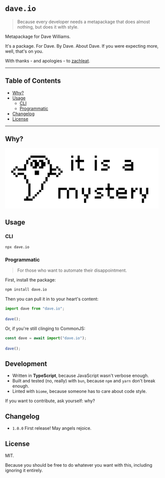 # `dave.io`

> Because every developer needs a metapackage that does almost nothing, but does it with style.

Metapackage for Dave Williams.

It's a package. For Dave. By Dave. About Dave. If you were expecting more, well, that's on you.

With thanks - and apologies - to [zachleat](https://github.com/zachleat).

---

## Table of Contents

- [Why?](#why)
- [Usage](#usage)
  - [CLI](#cli)
  - [Programmatic](#programmatic)
- [Changelog](#changelog)
- [License](#license)

---

## Why?

![it is a mystery](assets/mystery.png)

## Usage

### CLI

```sh
npx dave.io
```

### Programmatic

> For those who want to automate their disappointment.

First, install the package:

```bash
npm install dave.io
```

Then you can pull it in to your heart's content:

```js
import dave from "dave.io";

dave();
```

Or, if you're still clinging to CommonJS:

```js
const dave = await import("dave.io");

dave();
```

## Development

- Written in **TypeScript**, because JavaScript wasn't verbose enough.
- Built and tested (no, really) with `bun`, because  `npm` and `yarn` don't break enough.
- Linted with `biome`, because someone has to care about code style.

If you want to contribute, ask yourself: why?

## Changelog

- `1.0.0` First release! May angels rejoice.

## License

MIT.

Because you should be free to do whatever you want with this, including ignoring it entirely.
